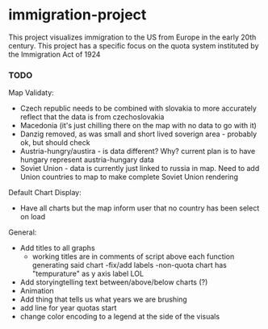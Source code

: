# immigration-project
This project visualizes immigration to the US from Europe in the early 20th century. This project has a specific focus on the quota system instituted by the Immigration Act of 1924
### TODO
Map Validaty:
- Czech republic needs to be combined with slovakia to more accurately reflect that the data is from czechoslovakia
- Macedonia (it's just chilling there on the map with no data to go with it)
- Danzig removed, as was small and short lived soverign area - probably ok, but should check
- Austria-hungry/austira - is data different? Why? current plan is to have hungary represent austria-hungary data
- Soviet Union - data is currently just linked to russia in map. Need to add Union countries to map to make complete Soviet Union rendering

Default Chart Display:
- Have all charts but the map inform user that no country has been select on load

General:
- Add titles to all graphs
    - working titles are in comments of script above each function generating said chart
-fix/add labels
    -non-quota chart has "tempurature" as y axis label LOL
- Add storyingtelling text between/above/below charts (?)
- Animation
- Add thing that tells us what years we are brushing
- add line for year quotas start
- change color encoding to a legend at the side of the visuals